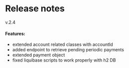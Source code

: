 # Release notes
v.2.4
#### Features:
* extended account related classes with accountId
* added endpoint to retrieve pending periodic payments
* extended payment object
* fixed liquibase scripts to work properly with h2 DB 
